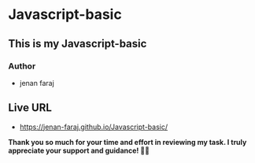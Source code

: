 # Javascript-basic
## This is my Javascript-basic
### Author
- jenan faraj
## Live URL
- https://jenan-faraj.github.io/Javascript-basic/

**Thank you so much for your time and effort in reviewing my task. I truly appreciate your support and guidance! 🙏🌟**